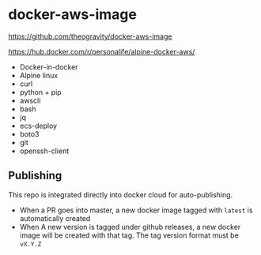 # docker-aws-image

https://github.com/theogravity/docker-aws-image

https://hub.docker.com/r/personalife/alpine-docker-aws/

- Docker-in-docker
- Alpine linux
- curl
- python + pip
- awscli
- bash
- jq
- ecs-deploy
- boto3
- git
- openssh-client

## Publishing

This repo is integrated directly into docker cloud for auto-publishing.

- When a PR goes into master, a new docker image tagged with `latest` is automatically created
- When A new version is tagged under github releases, a
new docker image will be created with that tag. The tag version format must be `vX.Y.Z`
